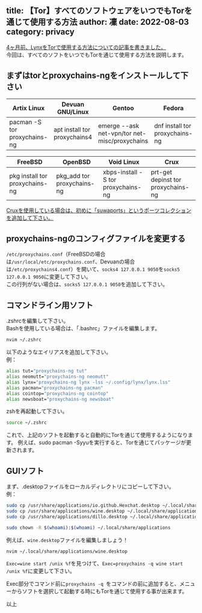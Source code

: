 title: 【Tor】すべてのソフトウェアをいつでもTorを通じて使用する方法
author: 凜
date: 2022-08-03
category: privacy
----
[4ヶ月前、LynxをTorで使用する方法についての記事を書きました。](/blog/lynx-tor-and-utf8-use-way.xhtml)\
今回は、すべてのソフトをいつでもTorを通じて使用する方法を説明します。

## まずはtorとproxychains-ngをインストールして下さい

|          Artix Linux         |       Devuan GNU/Linux       |                     Gentoo                    |             Fedora             |
| ---------------------------- | ---------------------------- | --------------------------------------------- | ------------------------------ |
| pacman -S tor proxychains-ng | apt install tor proxychains4 | emerge --ask net-vpn/tor net-misc/proxychains | dnf install tor proxychains-ng |

|             FreeBSD            |           OpenBSD          |             Void Linux             |                 Crux               |
| ------------------------------ | -------------------------- | ---------------------------------- | ---------------------------------- |
| pkg install tor proxychains-ng | pkg_add tor proxychains-ng | xbps-install -S tor proxychains-ng | prt-get depinst tor proxychains-ng |

[Cruxを使用している場合は、初めに「suwaports」というポーツコレクションを追加して下さい。](https://crux.ninja/portdb/collection/suwaports/)

## proxychains-ngのコンフィグファイルを変更する

`/etc/proxychains.conf`（FreeBSDの場合は`/usr/local/etc/proxychains.conf`、Devuanの場合は`/etc/proxychains4.conf`）を開いて、`socks4 127.0.0.1 9050`を`socks5 127.0.0.1 9050`に変更して下さい。\
この行列がない場合は、`socks5 127.0.0.1 9050`を追加して下さい。

## コマンドライン用ソフト

.zshrcを編集して下さい。\
Bashを使用している場合は、「.bashrc」ファイルを編集します。

```sh
nvim ~/.zshrc
```

以下のようなエイリアスを追加して下さい。\
例：

```sh
alias tut="proxychains-ng tut"
alias neomutt="proxychains-ng neomutt"
alias lynx="proxychains-ng lynx -lss ~/.config/lynx/lynx.lss"
alias pacman="proxychains-ng pacman"
alias cointop="proxychains-ng cointop"
alias newsboat="proxychains-ng newsboat"
```

zshを再起動して下さい。

```sh
source ~/.zshrc
```

これで、上記のソフトを起動すると自動的にTorを通じて使用するようになります。
例えば、sudo pacman -Syyuを実行すると、Torを通じてパッケージが更新されます。

## GUIソフト

まず、.desktopファイルをローカルディレクトリにコピーして下さい。\
例：

```sh
sudo cp /usr/share/applications/io.github.Hexchat.desktop ~/.local/share/applications
sudo cp /usr/share/applications/wine.desktop ~/.local/share/applications
sudo cp /usr/share/applications/dillo.desktop ~/.local/share/applications

sudo chown -R $(whoami):$(whoami) ~/.local/share/applications
```

例えば、`wine.desktop`ファイルを編集しましょう！

```sh
nvim ~/.local/share/applications/wine.desktop
```

`Exec=wine start /unix %f`を見つけて、`Exec=proxychains -q wine start /unix %f`に変更して下さい。

Exec部分でコマンド前に`proxychains -q `をコマンドの前に追加すると、メニューからソフトを選択して起動する時にもTorを通じて使用する事が出来ます。

以上
